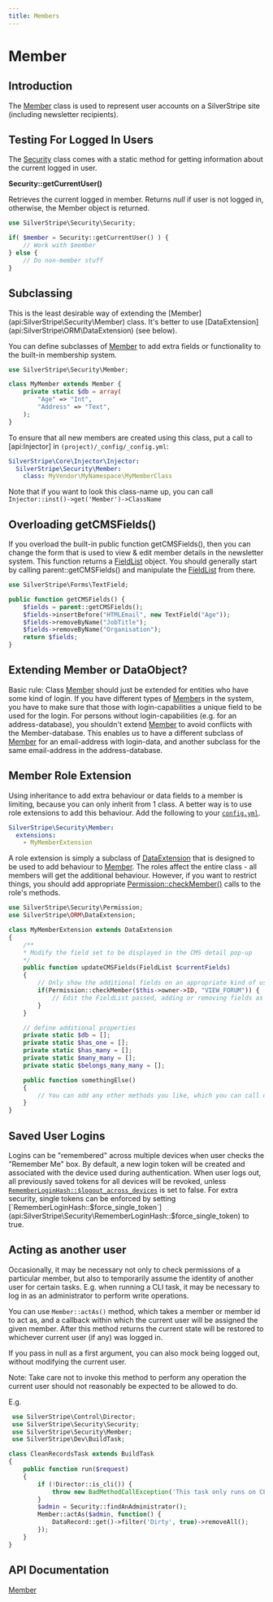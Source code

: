 ```yaml
---
title: Members
---
```


# Member

## Introduction

The [Member](api:SilverStripe\Security\Member) class is used to represent user accounts on a SilverStripe site (including newsletter recipients).
 
## Testing For Logged In Users

The [Security](api:SilverStripe\Security\Security) class comes with a static method for getting information about the current logged in user.

**Security::getCurrentUser()**

Retrieves the current logged in member.  Returns *null* if user is not logged in, otherwise, the Member object is returned.  

```php
use SilverStripe\Security\Security;

if( $member = Security::getCurrentUser() ) {
    // Work with $member
} else {
    // Do non-member stuff
}
```

## Subclassing

<div class="warning" markdown="1">
This is the least desirable way of extending the [Member](api:SilverStripe\Security\Member) class. It's better to use [DataExtension](api:SilverStripe\ORM\DataExtension)
(see below).
</div>

You can define subclasses of [Member](api:SilverStripe\Security\Member) to add extra fields or functionality to the built-in membership system.

```php
use SilverStripe\Security\Member;

class MyMember extends Member {
    private static $db = array(
        "Age" => "Int",
        "Address" => "Text",
    );
}
```

To ensure that all new members are created using this class, put a call to [api:Injector] in
`(project)/_config/_config.yml`:

```yml
SilverStripe\Core\Injector\Injector:
  SilverStripe\Security\Member:
    class: MyVendor\MyNamespace\MyMemberClass
```

Note that if you want to look this class-name up, you can call `Injector::inst()->get('Member')->ClassName`

## Overloading getCMSFields()

If you overload the built-in public function getCMSFields(), then you can change the form that is used to view & edit member
details in the newsletter system.  This function returns a [FieldList](api:SilverStripe\Forms\FieldList) object.  You should generally start by calling
parent::getCMSFields() and manipulate the [FieldList](api:SilverStripe\Forms\FieldList) from there.

```php
use SilverStripe\Forms\TextField;

public function getCMSFields() {
    $fields = parent::getCMSFields();
    $fields->insertBefore("HTMLEmail", new TextField("Age"));
    $fields->removeByName("JobTitle");
    $fields->removeByName("Organisation");
    return $fields;
}
```

## Extending Member or DataObject?

Basic rule: Class [Member](api:SilverStripe\Security\Member) should just be extended for entities who have some kind of login.
If you have different types of [Member](api:SilverStripe\Security\Member)s in the system, you have to make sure that those with login-capabilities a unique field to be used for the login.
For persons without login-capabilities (e.g. for an address-database), you shouldn't extend [Member](api:SilverStripe\Security\Member) to avoid conflicts
with the Member-database. This enables us to have a different subclass of [Member](api:SilverStripe\Security\Member) for an email-address with login-data,
and another subclass for the same email-address in the address-database.

## Member Role Extension

Using inheritance to add extra behaviour or data fields to a member is limiting, because you can only inherit from 1
class. A better way is to use role extensions to add this behaviour. Add the following to your
[`config.yml`](/developer_guides/configuration/configuration/#configuration-yaml-syntax-and-rules).

```yml
SilverStripe\Security\Member:
  extensions:
    - MyMemberExtension
```

A role extension is simply a subclass of [DataExtension](api:SilverStripe\ORM\DataExtension) that is designed to be used to add behaviour to [Member](api:SilverStripe\Security\Member). 
The roles affect the entire class - all members will get the additional behaviour.  However, if you want to restrict
things, you should add appropriate [Permission::checkMember()](api:SilverStripe\Security\Permission::checkMember()) calls to the role's methods.


```php
use SilverStripe\Security\Permission;
use SilverStripe\ORM\DataExtension;

class MyMemberExtension extends DataExtension 
{
    /**
    * Modify the field set to be displayed in the CMS detail pop-up
    */
    public function updateCMSFields(FieldList $currentFields) 
    {
        // Only show the additional fields on an appropriate kind of use 
        if(Permission::checkMember($this->owner->ID, "VIEW_FORUM")) {
            // Edit the FieldList passed, adding or removing fields as necessary
        }
    }

    // define additional properties
    private static $db = []; 
    private static $has_one = []; 
    private static $has_many = []; 
    private static $many_many = []; 
    private static $belongs_many_many = []; 

    public function somethingElse() 
    {
        // You can add any other methods you like, which you can call directly on the member object.
    }
}

```

## Saved User Logins

Logins can be "remembered" across multiple devices when user checks the "Remember Me" box. By default, a new login token
will be created and associated with the device used during authentication. When user logs out, all previously saved tokens
for all devices will be revoked, unless [`RememberLoginHash::$logout_across_devices`](api:SilverStripe\Security\RememberLoginHash::$logout_across_devices) is set to false. For extra security,
single tokens can be enforced by setting [`RememberLoginHash::$force_single_token`](api:SilverStripe\Security\RememberLoginHash::$force_single_token) to true.

## Acting as another user

Occasionally, it may be necessary not only to check permissions of a particular member, but also to
temporarily assume the identity of another user for certain tasks. E.g. when running a CLI task,
it may be necessary to log in as an administrator to perform write operations.

You can use `Member::actAs()` method, which takes a member or member id to act as, and a callback
within which the current user will be assigned the given member. After this method returns
the current state will be restored to whichever current user (if any) was logged in.

If you pass in null as a first argument, you can also mock being logged out, without modifying
the current user.

Note: Take care not to invoke this method to perform any operation the current user should not
reasonably be expected to be allowed to do.

E.g.

```php
 use SilverStripe\Control\Director;
 use SilverStripe\Security\Security;
 use SilverStripe\Security\Member;
 use SilverStripe\Dev\BuildTask;

class CleanRecordsTask extends BuildTask
{
    public function run($request)
    {
        if (!Director::is_cli()) {
            throw new BadMethodCallException('This task only runs on CLI');
        }
        $admin = Security::findAnAdministrator();
        Member::actAs($admin, function() {
            DataRecord::get()->filter('Dirty', true)->removeAll();
        });
    }
}
```

## API Documentation

[Member](api:SilverStripe\Security\Member)

